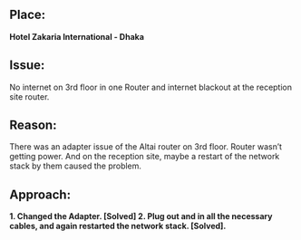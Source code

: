 ## Place:
**Hotel Zakaria International - Dhaka**
## Issue: 
No internet on 3rd floor in one Router and internet
blackout at the reception site router.
## Reason:  
There was an adapter issue of the Altai router on
3rd floor. Router wasn’t getting power. And on the reception
site, maybe a restart of the network stack by them caused the
problem.
## Approach:  
**1. Changed the Adapter. [Solved]
2. Plug out and in all the necessary cables, and again restarted
the network stack. [Solved].**
